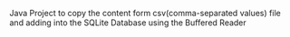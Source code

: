 Java Project to copy the content form csv(comma-separated values) file and adding into the SQLite Database using the Buffered Reader
